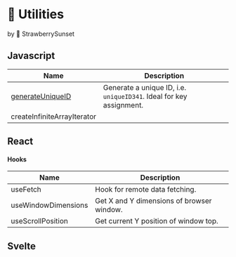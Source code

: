 # :bookmark: Utilities
by :strawberry: StrawberrySunset


## Javascript
| Name                  | Description |
| -----------           | ----------- |
| [generateUniqueID](https://github.com/strawberrysunset/utilities/blob/master/js/generateUniqueID.js) | Generate a unique ID, i.e. `uniqueID341`. Ideal for key assignment. |
| createInfiniteArrayIterator   |  |


## React
#### Hooks

| Name                  | Description |
| -----------           | ----------- |
| useFetch              | Hook for remote data fetching. |
| useWindowDimensions   | Get X and Y dimensions of browser window. |
| useScrollPosition     | Get current Y position of window top. |



## Svelte
